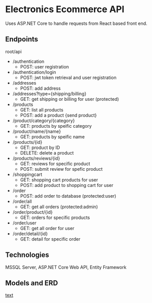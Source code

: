 # Electronics Ecommerce API

Uses ASP.NET Core to handle requests from React based front end.

## Endpoints

root/api

- /authentication
  - POST: user registration
- /authentication/login
    - POST: jwt token retrieval and user registration
- /addresses
  - POST: add address
- /addresses?type={shipping/billing}
  - GET: get shipping or billing for user (protected)
- /products
  - GET: list all products
  - POST: add a product {send product}
- /product/category/{category}
  - GET: products by speific category
- /product/name/{name}
  - GET: products by speific name
- /products/{id}
  - GET: product by ID
  - DELETE: delete a product 
- /products/reviews/{id}
  - GET: reviews for specific product
  - POST: submit review for spefic product
- /shoppingcart
  - GET: shopping cart products for user
  - POST: add product to shopping cart for user
- /order
  - POST: add order to database (protected:user)
- /order/all
  - GET: get all orders (protected:admin)
- /order/product/{id}
  - GET: orders for specific products
- /order/user
  - GET: get all order for user
- /order/detail/{id}
  - GET: detail for specific order

## Technologies

MSSQL Server, ASP.NET Core Web API, Entity Framework

## Models and ERD

[text](https://link)

